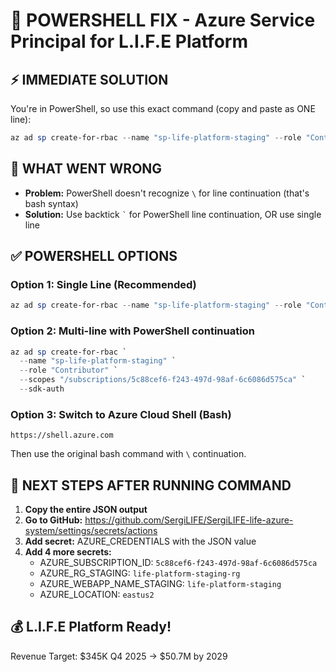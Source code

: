 # 🔐 POWERSHELL FIX - Azure Service Principal for L.I.F.E Platform

## ⚡ IMMEDIATE SOLUTION

You're in PowerShell, so use this exact command (copy and paste as ONE line):

```powershell
az ad sp create-for-rbac --name "sp-life-platform-staging" --role "Contributor" --scopes "/subscriptions/5c88cef6-f243-497d-98af-6c6086d575ca" --sdk-auth
```

## 🚨 WHAT WENT WRONG

- **Problem:** PowerShell doesn't recognize `\` for line continuation (that's bash syntax)  
- **Solution:** Use backtick `` ` `` for PowerShell line continuation, OR use single line

## ✅ POWERSHELL OPTIONS

### Option 1: Single Line (Recommended)
```powershell
az ad sp create-for-rbac --name "sp-life-platform-staging" --role "Contributor" --scopes "/subscriptions/5c88cef6-f243-497d-98af-6c6086d575ca" --sdk-auth
```

### Option 2: Multi-line with PowerShell continuation
```powershell
az ad sp create-for-rbac `
  --name "sp-life-platform-staging" `
  --role "Contributor" `
  --scopes "/subscriptions/5c88cef6-f243-497d-98af-6c6086d575ca" `
  --sdk-auth
```

### Option 3: Switch to Azure Cloud Shell (Bash)
```
https://shell.azure.com
```
Then use the original bash command with `\` continuation.

## 🎯 NEXT STEPS AFTER RUNNING COMMAND

1. **Copy the entire JSON output**
2. **Go to GitHub:** https://github.com/SergiLIFE/SergiLIFE-life-azure-system/settings/secrets/actions
3. **Add secret:** AZURE_CREDENTIALS with the JSON value
4. **Add 4 more secrets:**
   - AZURE_SUBSCRIPTION_ID: `5c88cef6-f243-497d-98af-6c6086d575ca`
   - AZURE_RG_STAGING: `life-platform-staging-rg`
   - AZURE_WEBAPP_NAME_STAGING: `life-platform-staging`
   - AZURE_LOCATION: `eastus2`

## 💰 L.I.F.E Platform Ready!
Revenue Target: $345K Q4 2025 → $50.7M by 2029